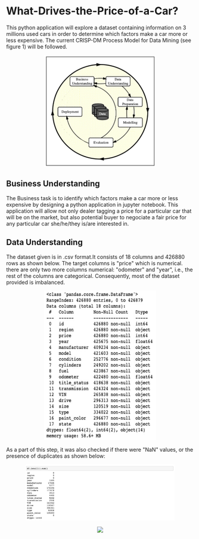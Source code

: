 # What-Drives-the-Price-of-a-Car?
This python application will explore a dataset containing information on 3 millions used cars in order to determine which factors make a car more or less expensive. The current CRISP-DM Process Model for Data Mining (see figure 1) will be followed.

<p align="center">
<img src="images/Figure1_CRISP_DM_Model.jpeg" width="300px" height="300px">
</p>


<h2>Business Understanding</h2>
The Business task is to identify which factors make a car more or less expensive by designing a python application in jupyter notebook. This application will allow not only dealer tagging a price for a particular car that will be on the market, but also potential buyer to negociate a fair price for any particular car she/he/they is/are interested in.

<h2>Data Understanding</h2>
The dataset given is in .csv format.It consists of 18 columns and 426880 rows as shown below. The target columns is "price" which is numerical. there are only two more columns numerical: "odometer" and "year", i.e., the rest of the columns are categorical. Consequently, most of the dataset provided is imbalanced.

<p align="center">
<img src="images/figure2_data_1.jpeg" width="300px" height="400px">
</p>

As a part of this step, it was also checked if there were "NaN" values, or the presence of duplicates as shown below:

<p align="center">
<img src="images/figure2_data_2.jpeg" width="400px">
</p>

<p align="center">
<img src="images/figure2_data_3.jpeg">
</p>
